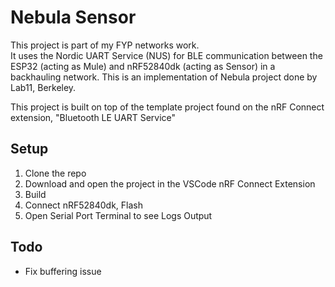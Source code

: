 # Nebula Sensor

This project is part of my FYP networks work.  
It uses the Nordic UART Service (NUS) for BLE communication between the ESP32 (acting as Mule) and nRF52840dk (acting as Sensor) in a backhauling network. This is an implementation of Nebula project done by Lab11, Berkeley.

This project is built on top of the template project found on the nRF Connect extension, "Bluetooth LE UART Service"

## Setup
1. Clone the repo
2. Download and open the project in the VSCode nRF Connect Extension
3. Build
4. Connect nRF52840dk, Flash
5. Open Serial Port Terminal to see Logs Output

## Todo
- Fix buffering issue